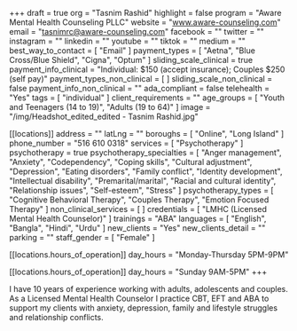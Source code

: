 +++
draft = true
org = "Tasnim Rashid"
highlight = false
program = "Aware Mental Health Counseling PLLC"
website = "www.aware-counseling.com"
email = "tasnimrc@aware-counseling.com"
facebook = ""
twitter = ""
instagram = ""
linkedin = ""
youtube = ""
tiktok = ""
medium = ""
best_way_to_contact = [ "Email" ]
payment_types = [ "Aetna", "Blue Cross/Blue Shield", "Cigna", "Optum" ]
sliding_scale_clinical = true
payment_info_clinical = "Individual: $150 (accept insurance); Couples $250 (self pay)"
payment_types_non_clinical = [ ]
sliding_scale_non_clinical = false
payment_info_non_clinical = ""
ada_compliant = false
telehealth = "Yes"
tags = [ "individual" ]
client_requirements = ""
age_groups = [ "Youth and Teenagers (14 to 19)", "Adults (19 to 64)" ]
image = "/img/Headshot_edited_edited - Tasnim Rashid.jpg"

[[locations]]
address = ""
latLng = ""
boroughs = [ "Online", "Long Island" ]
phone_number = "516 610 0318"
services = [ "Psychotherapy" ]
psychotherapy = true
psychotherapy_specialties = [
  "Anger management",
  "Anxiety",
  "Codependency",
  "Coping skills",
  "Cultural adjustment",
  "Depression",
  "Eating disorders",
  "Family conflict",
  "Identity development",
  "Intellectual disability",
  "Premarital/marital",
  "Racial and cultural identity",
  "Relationship issues",
  "Self-esteem",
  "Stress"
]
psychotherapy_types = [
  "Cognitive Behavioral Therapy",
  "Couples Therapy",
  "Emotion Focused Therapy"
]
non_clinical_services = [ ]
credentials = [ "LMHC (Licensed Mental Health Counselor)" ]
trainings = "ABA"
languages = [ "English", "Bangla", "Hindi", "Urdu" ]
new_clients = "Yes"
new_clients_detail = ""
parking = ""
staff_gender = [ "Female" ]

  [[locations.hours_of_operation]]
  day_hours = "Monday-Thursday 5PM-9PM"

  [[locations.hours_of_operation]]
  day_hours = "Sunday 9AM-5PM"
+++


I have 10 years of experience working with adults, adolescents and couples. As a Licensed Mental Health Counselor I practice CBT, EFT and ABA to support my clients with anxiety, depression, family and lifestyle struggles and relationship conflicts. 
